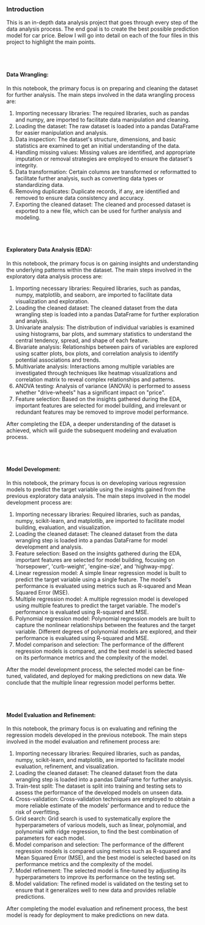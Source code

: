 
<h3><br><br>Introduction</h3>
<p>
This is an in-depth data analysis project that goes through every step of the data analysis process. The end goal is to create the best possible prediction model for car price. Below I will go into detail on each of the four files in this project to highlight the main points.
</p><br><br>




<h4>Data Wrangling:</h4>
<p>In this notebook, the primary focus is on preparing and cleaning the dataset for further analysis. The main steps involved in the data wrangling process are:</p>
<ol>
<li>Importing necessary libraries: The required libraries, such as pandas and numpy, are imported to facilitate data manipulation and cleaning.</li>
<li>Loading the dataset: The raw dataset is loaded into a pandas DataFrame for easier manipulation and analysis.</li>
<li>Data inspection: The dataset's structure, dimensions, and basic statistics are examined to get an initial understanding of the data.</li>
<li>Handling missing values: Missing values are identified, and appropriate imputation or removal strategies are employed to ensure the dataset's integrity.</li>
<li>Data transformation: Certain columns are transformed or reformatted to facilitate further analysis, such as converting data types or standardizing data.</li>
<li>Removing duplicates: Duplicate records, if any, are identified and removed to ensure data consistency and accuracy.</li>
<li>Exporting the cleaned dataset: The cleaned and processed dataset is exported to a new file, which can be used for further analysis and modeling.</li>
</ol><br><br>


<h4>Exploratory Data Analysis (EDA):</h4>
<p>In this notebook, the primary focus is on gaining insights and understanding the underlying patterns within the dataset. The main steps involved in the exploratory data analysis process are:</p>
<ol>
<li>Importing necessary libraries: Required libraries, such as pandas, numpy, matplotlib, and seaborn, are imported to facilitate data visualization and exploration.</li>
<li>Loading the cleaned dataset: The cleaned dataset from the data wrangling step is loaded into a pandas DataFrame for further exploration and analysis.</li>
<li>Univariate analysis: The distribution of individual variables is examined using histograms, bar plots, and summary statistics to understand the central tendency, spread, and shape of each feature.</li>
<li>Bivariate analysis: Relationships between pairs of variables are explored using scatter plots, box plots, and correlation analysis to identify potential associations and trends.</li>
<li>Multivariate analysis: Interactions among multiple variables are investigated through techniques like heatmap visualizations and correlation matrix to reveal complex relationships and patterns.</li>
<li>ANOVA testing: Analysis of variance (ANOVA) is performed to assess whether "drive-wheels" has a significant impact on "price".</li>
<li>Feature selection: Based on the insights gathered during the EDA, important features are selected for model building, and irrelevant or redundant features may be removed to improve model performance.</li>
</ol>
<p>After completing the EDA, a deeper understanding of the dataset is achieved, which will guide the subsequent modeling and evaluation process.</p>
<br><br>



<h4>Model Development:</h4>
<p>In this notebook, the primary focus is on developing various regression models to predict the target variable using the insights gained from the previous exploratory data analysis. The main steps involved in the model development process are:</p>
<ol>
<li>Importing necessary libraries: Required libraries, such as pandas, numpy, scikit-learn, and matplotlib, are imported to facilitate model building, evaluation, and visualization.</li>
<li>Loading the cleaned dataset: The cleaned dataset from the data wrangling step is loaded into a pandas DataFrame for model development and analysis.</li>
<li>Feature selection: Based on the insights gathered during the EDA, important features are selected for model building, focusing on 'horsepower', 'curb-weight', 'engine-size', and 'highway-mpg'.</li>
<li>Linear regression model: A simple linear regression model is built to predict the target variable using a single feature. The model's performance is evaluated using metrics such as R-squared and Mean Squared Error (MSE).</li>
<li>Multiple regression model: A multiple regression model is developed using multiple features to predict the target variable. The model's performance is evaluated using R-squared and MSE.</li>
<li>Polynomial regression model: Polynomial regression models are built to capture the nonlinear relationships between the features and the target variable. Different degrees of polynomial models are explored, and their performance is evaluated using R-squared and MSE.</li>
<li>Model comparison and selection: The performance of the different regression models is compared, and the best model is selected based on its performance metrics and the complexity of the model.</li>

</ol>
<p>After the model development process, the selected model can be fine-tuned, validated, and deployed for making predictions on new data. We conclude that the multiple linear regression model performs better.</p>
<br><br>



<h4>Model Evaluation and Refinement:</h4>
<p>In this notebook, the primary focus is on evaluating and refining the regression models developed in the previous notebook. The main steps involved in the model evaluation and refinement process are:</p>
<ol>
<li>Importing necessary libraries: Required libraries, such as pandas, numpy, scikit-learn, and matplotlib, are imported to facilitate model evaluation, refinement, and visualization.</li>
<li>Loading the cleaned dataset: The cleaned dataset from the data wrangling step is loaded into a pandas DataFrame for further analysis.</li>
<li>Train-test split: The dataset is split into training and testing sets to assess the performance of the developed models on unseen data.</li>
<li>Cross-validation: Cross-validation techniques are employed to obtain a more reliable estimate of the models' performance and to reduce the risk of overfitting.</li>
<li>Grid search: Grid search is used to systematically explore the hyperparameters of various models, such as linear, polynomial, and polynomial with ridge regression, to find the best combination of parameters for each model.</li>
<li>Model comparison and selection: The performance of the different regression models is compared using metrics such as R-squared and Mean Squared Error (MSE), and the best model is selected based on its performance metrics and the complexity of the model.</li>
<li>Model refinement: The selected model is fine-tuned by adjusting its hyperparameters to improve its performance on the testing set.</li>
<li>Model validation: The refined model is validated on the testing set to ensure that it generalizes well to new data and provides reliable predictions.</li>
</ol>
<p>After completing the model evaluation and refinement process, the best model is ready for deployment to make predictions on new data.</p>

